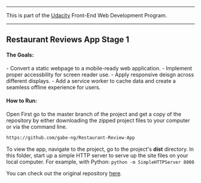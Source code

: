 ---
This is part of the [Udacity](https://www.udacity.com/course/front-end-web-developer-nanodegree--nd001) Front-End Web Development Program.

----------

<h2>Restaurant Reviews App Stage 1

 <h4>The Goals:</h4>
 - Convert a static webpage to a mobile-ready web application.
 - Implement proper accessbility for screen reader use.
 - Apply responsive deisgn across different displays.
 - Add a service worker to cache data and create a seamless offline experience for users.
 
 <h4>How to Run:</h4>
 
Open First go to the master branch of the project and get a copy of the repository by either downloading the zipped project files to your computer or via the command line.

```sh
https://github.com/gabe-ng/Restaurant-Review-App
```

To view the app, navigate to the project, go to the project's **dist** directory. In this folder, start up a simple HTTP server to serve up the site files on your local computer. For example, with Python: `python -m SimpleHTTPServer 8000`

 
You can check out the original repository [here](https://github.com/udacity/mws-restaurant-stage-1).







